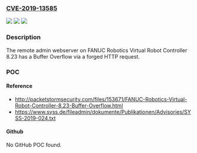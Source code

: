 ### [CVE-2019-13585](https://cve.mitre.org/cgi-bin/cvename.cgi?name=CVE-2019-13585)
![](https://img.shields.io/static/v1?label=Product&message=n%2Fa&color=blue)
![](https://img.shields.io/static/v1?label=Version&message=n%2Fa&color=blue)
![](https://img.shields.io/static/v1?label=Vulnerability&message=n%2Fa&color=brighgreen)

### Description

The remote admin webserver on FANUC Robotics Virtual Robot Controller 8.23 has a Buffer Overflow via a forged HTTP request.

### POC

#### Reference
- http://packetstormsecurity.com/files/153671/FANUC-Robotics-Virtual-Robot-Controller-8.23-Buffer-Overflow.html
- https://www.syss.de/fileadmin/dokumente/Publikationen/Advisories/SYSS-2019-024.txt

#### Github
No GitHub POC found.

